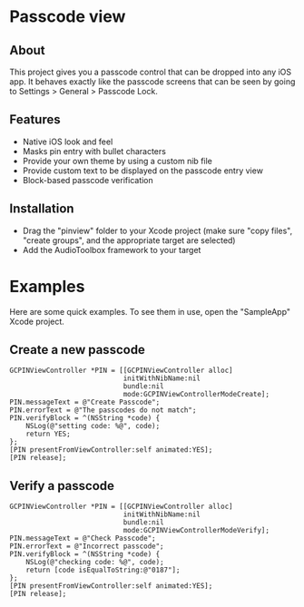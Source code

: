 # Passcode view

## About

This project gives you a passcode control that can be dropped into any iOS app. It behaves exactly like the passcode screens that can be seen by going to Settings > General > Passcode Lock.

## Features

- Native iOS look and feel
- Masks pin entry with bullet characters
- Provide your own theme by using a custom nib file
- Provide custom text to be displayed on the passcode entry view
- Block-based passcode verification

## Installation

- Drag the "pinview" folder to your Xcode project (make sure "copy files", "create groups", and the appropriate target are selected)
- Add the AudioToolbox framework to your target

# Examples

Here are some quick examples. To see them in use, open the "SampleApp" Xcode project.

## Create a new passcode

````objc
GCPINViewController *PIN = [[GCPINViewController alloc]
                            initWithNibName:nil
                            bundle:nil
                            mode:GCPINViewControllerModeCreate];
PIN.messageText = @"Create Passcode";
PIN.errorText = @"The passcodes do not match";
PIN.verifyBlock = ^(NSString *code) {
    NSLog(@"setting code: %@", code);
    return YES;
};
[PIN presentFromViewController:self animated:YES];
[PIN release];
````

## Verify a passcode

````objc
GCPINViewController *PIN = [[GCPINViewController alloc]
                            initWithNibName:nil
                            bundle:nil
                            mode:GCPINViewControllerModeVerify];
PIN.messageText = @"Check Passcode";
PIN.errorText = @"Incorrect passcode";
PIN.verifyBlock = ^(NSString *code) {
    NSLog(@"checking code: %@", code);
    return [code isEqualToString:@"0187"];
};
[PIN presentFromViewController:self animated:YES];
[PIN release];
````
